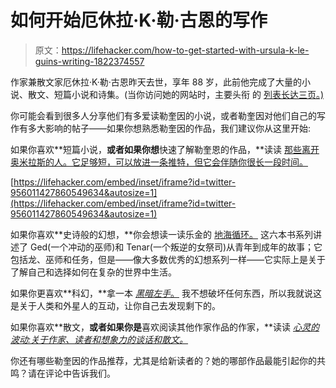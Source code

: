 # 如何开始厄休拉·K·勒·古恩的写作

> 原文：<https://lifehacker.com/how-to-get-started-with-ursula-k-le-guins-writing-1822374557>

作家兼散文家厄休拉·K·勒·古恩昨天去世，享年 88 岁，此前他完成了大量的小说、散文、短篇小说和诗集。(当你访问她的网站时，主要头衔 的 [列表长达三页。)](http://www.ursulakleguin.com/MajorTitles.pdf) 



你可能会看到很多人分享他们有多爱读勒奎因的小说，或者勒奎因对他们自己的写作有多大影响的帖子——如果你想熟悉勒奎因的作品，我们建议你从这里开始:

如果你喜欢**短篇小说，**或者如果你想**快速了解勒奎恩的作品，**读读 [那些离开奥米拉斯的人。它足够短，可以放进一条推特，但它会伴随你很长一段时间。](https://www.amazon.com/Ones-Who-Walk-Away-Omelas-ebook/dp/B01N0PZ35J/?asc_campaign=InlineText&asc_refurl=https://lifehacker.com/how-to-get-started-with-ursula-k-le-guins-writing-1822374557&asc_source=&tag=kinjalifehackerlink-20)

 [https://lifehacker.com/embed/inset/iframe?id=twitter-956011427860549634&autosize=1](https://lifehacker.com/embed/inset/iframe?id=twitter-956011427860549634&autosize=1) 

如果你喜欢**史诗般的幻想，**你会想读一读乐金的 [地海循环。](https://www.amazon.com/Wizard-Earthsea-Cycle-Book-ebook/dp/B008T9L6AM/?asc_campaign=InlineText&asc_refurl=https://lifehacker.com/how-to-get-started-with-ursula-k-le-guins-writing-1822374557&asc_source=&tag=kinjalifehackerlink-20) 这六本书系列讲述了 Ged(一个冲动的巫师)和 Tenar(一个叛逆的女祭司)从青年到成年的故事；它包括龙、巫师和任务，但是——像大多数优秀的幻想系列一样——它实际上是关于了解自己和选择如何在复杂的世界中生活。

如果你更喜欢**科幻，**拿一本 [*黑暗左手*。](https://www.amazon.com/Left-Hand-Darkness-Ursula-Guin/dp/0441478123?asc_campaign=InlineText&asc_refurl=https://lifehacker.com/how-to-get-started-with-ursula-k-le-guins-writing-1822374557&asc_source=&tag=kinjalifehackerlink-20) 我不想破坏任何东西，所以我就说这是关于人类和外星人的互动，让你自己去发现剩下的。

如果你喜欢**散文，**或者如果你是**喜欢阅读其他作家作品的作家，**读读 [*心灵的波动:关于作家、读者和想象力的谈话和散文。*](https://www.amazon.com/Wave-Mind-Essays-Writer-Imagination/dp/1590300068?asc_campaign=InlineText&asc_refurl=https://lifehacker.com/how-to-get-started-with-ursula-k-le-guins-writing-1822374557&asc_source=&tag=kinjalifehackerlink-20)

你还有哪些勒奎因的作品推荐，尤其是给新读者的？她的哪部作品最能引起你的共鸣？请在评论中告诉我们。